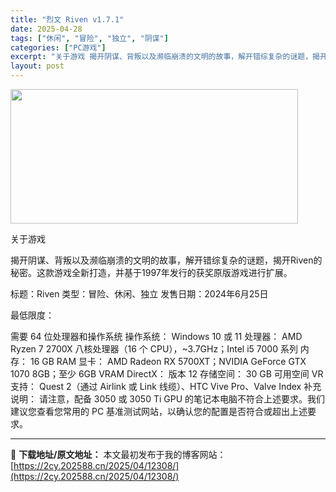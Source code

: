 ```yaml
---
title: "烈文 Riven v1.7.1"
date: 2025-04-28
tags: ["休闲", "冒险", "独立", "阴谋"]
categories: ["PC游戏"]
excerpt: "关于游戏 揭开阴谋、背叛以及濒临崩溃的文明的故事，解开错综复杂的谜题，揭开Riven的秘密。这款游戏全新打造，并基于1997年发行的获奖原版游戏进行扩展。 标题：Riven 类型：冒险、休闲、独立 发售日期：2024年6月25日 最低限度： 需要 64 位处理器和操作系统 操作系统： Windows&hellip;"
layout: post
---
```


<img class="aligncenter size-full wp-image-12295" src="https://2cy.202588.cn/wp-content/uploads/2025/04/2025042804040125.webp" alt="" width="460" height="215" />

关于游戏

揭开阴谋、背叛以及濒临崩溃的文明的故事，解开错综复杂的谜题，揭开Riven的秘密。这款游戏全新打造，并基于1997年发行的获奖原版游戏进行扩展。

标题：Riven
类型：冒险、休闲、独立
发售日期：2024年6月25日

最低限度：

需要 64 位处理器和操作系统
操作系统： Windows 10 或 11
处理器： AMD Ryzen 7 2700X 八核处理器（16 个 CPU），~3.7GHz；Intel i5 7000 系列
内存： 16 GB RAM
显卡： AMD Radeon RX 5700XT；NVIDIA GeForce GTX 1070 8GB；至少 6GB VRAM
DirectX： 版本 12
存储空间： 30 GB 可用空间
VR 支持： Quest 2（通过 Airlink 或 Link 线缆）、HTC Vive Pro、Valve Index
补充说明： 请注意，配备 3050 或 3050 Ti GPU 的笔记本电脑不符合上述要求。我们建议您查看您常用的 PC 基准测试网站，以确认您的配置是否符合或超出上述要求。

---
📖 **下载地址/原文地址：** 本文最初发布于我的博客网站：[https://2cy.202588.cn/2025/04/12308/](https://2cy.202588.cn/2025/04/12308/)
